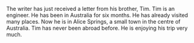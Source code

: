 The writer has just received a letter from his brother, Tim. Tim is an engineer. 
He has been in Australia for six months. He has already visited many places.
Now he is in Alice Springs, a small town in the centre of Australia.
Tim has never been abroad before. He is enjoying his trip very much.
